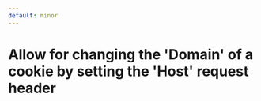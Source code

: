 ```yaml
---
default: minor
---
```


# Allow for changing the 'Domain' of a cookie by setting the 'Host' request header
